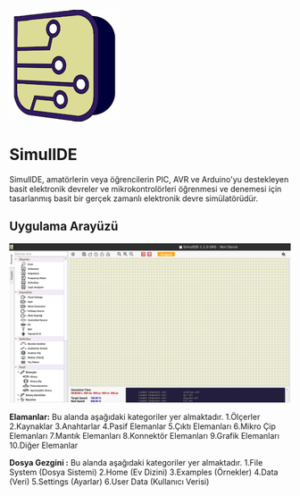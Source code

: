 ![SimulIDE Logo](../images/simulide_logo.png)

# SimulIDE

SimulIDE, amatörlerin veya öğrencilerin PIC, AVR ve Arduino'yu destekleyen basit elektronik devreler ve
mikrokontrolörleri öğrenmesi ve denemesi için tasarlanmış basit bir gerçek zamanlı elektronik devre
simülatörüdür.


## Uygulama Arayüzü

![SimulIDE Arayüzü](../images/simulide_gui.png)

**Elamanlar:** Bu alanda aşağıdaki kategoriler yer almaktadır.
1.Ölçerler
2.Kaynaklar
3.Anahtarlar
4.Pasif Elemanlar
5.Çıktı Elemanları
6.Mikro Çip Elemanları
7.Mantık Elemanları
8.Konnektör Elemanları
9.Grafik Elemanları
10.Diğer Elemanlar

**Dosya Gezgini :** Bu alanda aşağıdaki kategoriler yer almaktadır.
1.File System (Dosya Sistemi)
2.Home (Ev Dizini)
3.Examples (Örnekler)
4.Data (Veri)
5.Settings (Ayarlar)
6.User Data (Kullanıcı Verisi)
